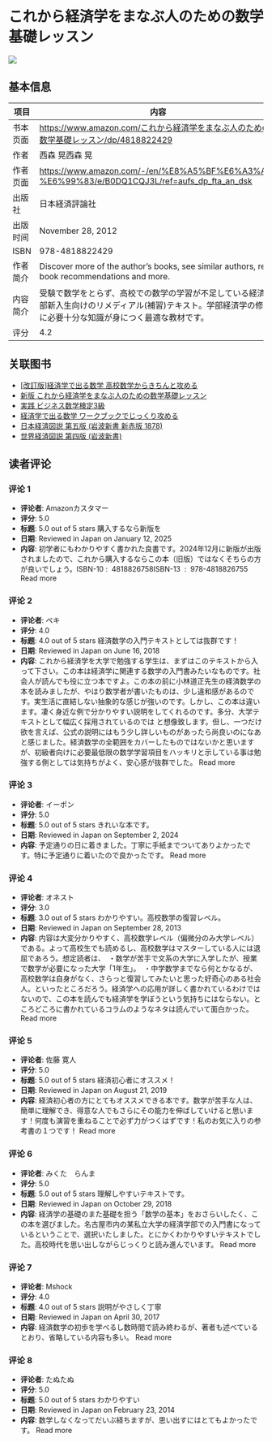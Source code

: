 # これから経済学をまなぶ人のための数学基礎レッスン

![](https://m.media-amazon.com/images/I/617j3IOZTjS._SY522_.jpg)

## 基本信息

| 项目 | 内容 |
| --- | --- |
| 书本页面 | https://www.amazon.com/これから経済学をまなぶ人のための数学基礎レッスン/dp/4818822429 |
| 作者 | 西森 晃西森 晃 |
| 作者页面 | https://www.amazon.com/-/en/%E8%A5%BF%E6%A3%AE-%E6%99%83/e/B0DQ1CQJ3L/ref=aufs_dp_fta_an_dsk |
| 出版社 | 日本経済評論社 |
| 出版时间 | November 28, 2012 |
| ISBN | 978-4818822429 |
| 作者简介 | Discover more of the author’s books, see similar authors, read book recommendations and more. |
| 内容简介 | 受験で数学をとらず、高校での数学の学習が不足している経済学部新入生向けのリメディアル(補習)テキスト。学部経済学の修得に必要十分な知識が身につく最適な教材です。 |
| 评分 | 4.2 |

## 关联图书

- [[改訂版]経済学で出る数学 高校数学からきちんと攻める](https://www.amazon.com/-/en/%E5%B0%BE%E5%B1%B1-%E5%A4%A7%E8%BC%94/dp/4535556598/ref=pd_sbs_d_sccl_3_1/358-9774692-9324168?pd_rd_w=bmpqq&content-id=amzn1.sym.13eb81e1-7d13-4eb9-803d-fea9198bc9c1&pf_rd_p=13eb81e1-7d13-4eb9-803d-fea9198bc9c1&pf_rd_r=KR88RSMSZPJ0DZ0BQ2QN&pd_rd_wg=L3Xpj&pd_rd_r=44e3e7c2-69b6-4232-b5cc-a45a68a9915d&pd_rd_i=4535556598&psc=1)
- [新版 これから経済学をまなぶ人のための数学基礎レッスン](https://www.amazon.com/-/en/%E8%A5%BF%E6%A3%AE%E6%99%83/dp/4818826758/ref=pd_sbs_d_sccl_3_2/358-9774692-9324168?pd_rd_w=bmpqq&content-id=amzn1.sym.13eb81e1-7d13-4eb9-803d-fea9198bc9c1&pf_rd_p=13eb81e1-7d13-4eb9-803d-fea9198bc9c1&pf_rd_r=KR88RSMSZPJ0DZ0BQ2QN&pd_rd_wg=L3Xpj&pd_rd_r=44e3e7c2-69b6-4232-b5cc-a45a68a9915d&pd_rd_i=4818826758&psc=1)
- [実践 ビジネス数学検定3級](https://www.amazon.com/-/en/%E5%85%AC%E8%B2%A1-%E6%97%A5%E6%9C%AC%E6%95%B0%E5%AD%A6%E6%A4%9C%E5%AE%9A%E5%8D%94%E4%BC%9A/dp/4822239365/ref=pd_sbs_d_sccl_3_3/358-9774692-9324168?pd_rd_w=bmpqq&content-id=amzn1.sym.13eb81e1-7d13-4eb9-803d-fea9198bc9c1&pf_rd_p=13eb81e1-7d13-4eb9-803d-fea9198bc9c1&pf_rd_r=KR88RSMSZPJ0DZ0BQ2QN&pd_rd_wg=L3Xpj&pd_rd_r=44e3e7c2-69b6-4232-b5cc-a45a68a9915d&pd_rd_i=4822239365&psc=1)
- [経済学で出る数学 ワークブックでじっくり攻める](https://www.amazon.com/-/en/%E7%99%BD%E7%9F%B3-%E4%BF%8A%E8%BC%94/dp/4535557330/ref=pd_sbs_d_sccl_3_4/358-9774692-9324168?pd_rd_w=bmpqq&content-id=amzn1.sym.13eb81e1-7d13-4eb9-803d-fea9198bc9c1&pf_rd_p=13eb81e1-7d13-4eb9-803d-fea9198bc9c1&pf_rd_r=KR88RSMSZPJ0DZ0BQ2QN&pd_rd_wg=L3Xpj&pd_rd_r=44e3e7c2-69b6-4232-b5cc-a45a68a9915d&pd_rd_i=4535557330&psc=1)
- [日本経済図説 第五版 (岩波新書 新赤版 1878)](https://www.amazon.com/-/en/%E5%AE%AE%E5%B4%8E-%E5%8B%87/dp/4004318785/ref=pd_sbs_d_sccl_3_5/358-9774692-9324168?pd_rd_w=bmpqq&content-id=amzn1.sym.13eb81e1-7d13-4eb9-803d-fea9198bc9c1&pf_rd_p=13eb81e1-7d13-4eb9-803d-fea9198bc9c1&pf_rd_r=KR88RSMSZPJ0DZ0BQ2QN&pd_rd_wg=L3Xpj&pd_rd_r=44e3e7c2-69b6-4232-b5cc-a45a68a9915d&pd_rd_i=4004318785&psc=1)
- [世界経済図説 第四版 (岩波新書)](https://www.amazon.com/-/en/%E5%AE%AE%E5%B4%8E-%E5%8B%87/dp/4004318300/ref=pd_sbs_d_sccl_3_6/358-9774692-9324168?pd_rd_w=bmpqq&content-id=amzn1.sym.13eb81e1-7d13-4eb9-803d-fea9198bc9c1&pf_rd_p=13eb81e1-7d13-4eb9-803d-fea9198bc9c1&pf_rd_r=KR88RSMSZPJ0DZ0BQ2QN&pd_rd_wg=L3Xpj&pd_rd_r=44e3e7c2-69b6-4232-b5cc-a45a68a9915d&pd_rd_i=4004318300&psc=1)

## 读者评论

### 评论 1

- **评论者**: Amazonカスタマー
- **评分**: 5.0
- **标题**: 5.0 out of 5 stars
購入するなら新版を
- **日期**: Reviewed in Japan on January 12, 2025
- **内容**: 初学者にもわかりやすく書かれた良書です。2024年12月に新版が出版されましたので、これから購入するならこの本（旧版）ではなくそちらの方が良いでしょう。ISBN-10 ‏ : ‎ 4818826758ISBN-13 ‏ : ‎ 978-4818826755
Read more

### 评论 2

- **评论者**: ペキ
- **评分**: 4.0
- **标题**: 4.0 out of 5 stars
経済数学の入門テキストとしては抜群です！
- **日期**: Reviewed in Japan on June 16, 2018
- **内容**: これから経済学を大学で勉強する学生は、まずはこのテキストから入って下さい。この本は経済学に関連する数学の入門書みたいなものです。社会人が読んでも役に立つ本ですよ。この本の前に小林道正先生の経済数学の本を読みましたが、やはり数学者が書いたものは、少し違和感があるのです。実生活に直結しない抽象的な感じが強いのです。しかし、この本は違います。凄く身近な例で分かりやすい説明をしてくれるのです。多分、大学テキストとして幅広く採用されているのでは と想像致します。但し、一つだけ欲を言えば、公式の説明にはもう少し詳しいものがあったら尚良いのになあ と感じました。経済数学の全範囲をカバーしたものではないかと思いますが、初級者向けに必要最低限の数学学習項目をハッキリと示している事は勉強する側としては気持ちがよく、安心感が抜群でした。
Read more

### 评论 3

- **评论者**: イーポン
- **评分**: 5.0
- **标题**: 5.0 out of 5 stars
きれいな本です。
- **日期**: Reviewed in Japan on September 2, 2024
- **内容**: 予定通りの日に着きました。丁寧に手紙までついてありよかったです。特に予定通りに着いたので良かったです。
Read more

### 评论 4

- **评论者**: オネスト
- **评分**: 3.0
- **标题**: 3.0 out of 5 stars
わかりやすい。高校数学の復習レベル。
- **日期**: Reviewed in Japan on September 28, 2013
- **内容**: 内容は大変分かりやすく、高校数学レベル（偏微分のみ大学レベル）である。よって高校生でも読めるし、高校数学はマスターしている人には退屈であろう。想定読者は、　・数学が苦手で文系の大学に入学したが、授業で数学が必要になった大学「1年生」。　・中学数学までなら何とかなるが、高校数学は自身がなく、さらっと復習してみたいと思った好奇心のある社会人。といったところだろう。経済学への応用が詳しく書かれているわけではないので、この本を読んでも経済学を学ぼうという気持ちにはならない。ところどころに書かれているコラムのようなネタは読んでいて面白かった。
Read more

### 评论 5

- **评论者**: 佐藤 寛人
- **评分**: 5.0
- **标题**: 5.0 out of 5 stars
経済初心者にオススメ！
- **日期**: Reviewed in Japan on August 21, 2019
- **内容**: 経済初心者の方にとてもオススメできる本です。数学が苦手な人は、簡単に理解でき、得意な人でもさらにその能力を伸ばしていけると思います！何度も演習を重ねることで必ず力がつくはずです！私のお気に入りの参考書の１つです！
Read more

### 评论 6

- **评论者**: みくた　らんま
- **评分**: 5.0
- **标题**: 5.0 out of 5 stars
理解しやすいテキストです。
- **日期**: Reviewed in Japan on October 29, 2018
- **内容**: 経済学の基礎のまた基礎を担う「数学の基本」をおさらいしたく、この本を選びました。名古屋市内の某私立大学の経済学部での入門書になっているということで、選択いたしました。とにかくわかりやすいテキストでした。高校時代を思い出しながらじっくりと読み進んでいます。
Read more

### 评论 7

- **评论者**: Mshock
- **评分**: 4.0
- **标题**: 4.0 out of 5 stars
説明がやさしく丁寧
- **日期**: Reviewed in Japan on April 30, 2017
- **内容**: 経済数学の初歩を学べるし数時間で読み終わるが、著者も述べているとおり、省略している内容も多い。
Read more

### 评论 8

- **评论者**: たぬたぬ
- **评分**: 5.0
- **标题**: 5.0 out of 5 stars
わかりやすい
- **日期**: Reviewed in Japan on February 23, 2014
- **内容**: 数学しなくなってだいぶ経ちますが、思い出すにはとてもよかったです。
Read more
